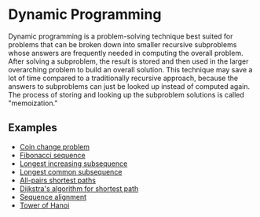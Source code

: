 # Dynamic Programming

Dynamic programming is a problem-solving technique best suited for problems
that can be broken down into smaller recursive subproblems whose answers are
frequently needed in computing the overall problem. After solving a subproblem,
the result is stored and then used in the larger overarching problem to build
an overall solution. This technique may save a lot of time compared to a
traditionally recursive approach, because the answers to subproblems can just
be looked up instead of computed again. The process of storing and looking up
the subproblem solutions is called "memoization."

## Examples
- [Coin change problem](https://en.wikipedia.org/wiki/Change-making_problem)
- [Fibonacci sequence](http://www.cs.yale.edu/homes/aspnes/classes/223/notes.html#Memoization)
- [Longest increasing subsequence](http://www.cs.yale.edu/homes/aspnes/classes/223/notes.html#Longest_increasing_subsequence)
- [Longest common subsequence](http://www.cs.yale.edu/homes/aspnes/classes/223/notes.html#longestCommonSubsequence)
- [All-pairs shortest paths](http://www.cs.yale.edu/homes/aspnes/classes/223/notes.html#All-pairs_shortest_paths)
- [Dijkstra's algorithm for shortest path](https://en.wikipedia.org/wiki/Dynamic_programming#Dijkstra.27s_algorithm_for_the_shortest_path_problem)
- [Sequence alignment](https://en.wikipedia.org/wiki/Dynamic_programming#Sequence_alignment)
- [Tower of Hanoi](https://en.wikipedia.org/wiki/Dynamic_programming#Tower_of_Hanoi_puzzle)
